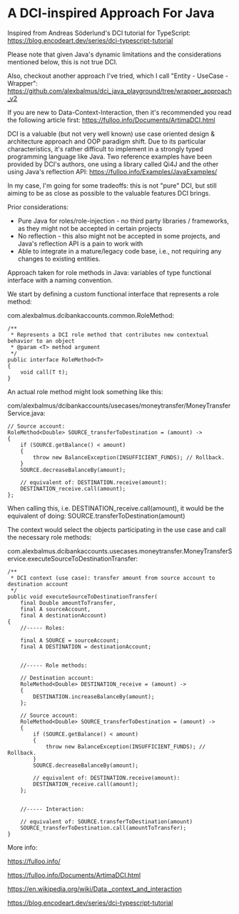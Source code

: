 # A DCI-inspired Approach For Java

Inspired from Andreas Söderlund's DCI tutorial for TypeScript: https://blog.encodeart.dev/series/dci-typescript-tutorial

Please note that given Java's dynamic limitations and the considerations mentioned below, this is not true DCI.

Also, checkout another approach I've tried, which I call "Entity - UseCase - Wrapper": https://github.com/alexbalmus/dci_java_playground/tree/wrapper_approach_v2

If you are new to Data-Context-Interaction, then it's recommended you read the following article first:
https://fulloo.info/Documents/ArtimaDCI.html

DCI is a valuable (but not very well known) use case oriented design & architecture approach 
and OOP paradigm shift. Due to its particular characteristics, it's rather difficult to implement in a strongly typed 
programming language like Java. Two reference examples have been provided by DCI's authors, one using a library called 
Qi4J and the other using Java's reflection API: https://fulloo.info/Examples/JavaExamples/ 

In my case, I'm going for some tradeoffs: this is not "pure" DCI, but still aiming to be as close as possible to 
the valuable features DCI brings.

Prior considerations:
- Pure Java for roles/role-injection - no third party libraries / frameworks, as they might not be accepted in certain projects
- No reflection - this also might not be accepted in some projects, and Java's reflection API is a pain to work with
- Able to integrate in a mature/legacy code base, i.e., not requiring any changes to existing entities.

Approach taken for role methods in Java: variables of type functional interface with a naming convention.

We start by defining a custom functional interface that represents a role method:

com.alexbalmus.dcibankaccounts.common.RoleMethod:

    /**
     * Represents a DCI role method that contributes new contextual behavior to an object
     * @param <T> method argument
     */
    public interface RoleMethod<T>
    {
        void call(T t);
    }

An actual role method might look something like this:

com/alexbalmus/dcibankaccounts/usecases/moneytransfer/MoneyTransferService.java:

    // Source account:
    RoleMethod<Double> SOURCE_transferToDestination = (amount) ->
    {
        if (SOURCE.getBalance() < amount)
        {
            throw new BalanceException(INSUFFICIENT_FUNDS); // Rollback.
        }
        SOURCE.decreaseBalanceBy(amount);

        // equivalent of: DESTINATION.receive(amount):
        DESTINATION_receive.call(amount);
    };

When calling this, i.e. DESTINATION_receive.call(amount), it would be the equivalent of doing: SOURCE.transferToDestination(amount)

The context would select the objects participating in the use case and call the necessary role methods:

com.alexbalmus.dcibankaccounts.usecases.moneytransfer.MoneyTransferService.executeSourceToDestinationTransfer:

    /**
     * DCI context (use case): transfer amount from source account to destination account
     */
    public void executeSourceToDestinationTransfer(
        final Double amountToTransfer,
        final A sourceAccount,
        final A destinationAccount)
    {
        //----- Roles:

        final A SOURCE = sourceAccount;
        final A DESTINATION = destinationAccount;


        //----- Role methods:

        // Destination account:
        RoleMethod<Double> DESTINATION_receive = (amount) ->
        {
            DESTINATION.increaseBalanceBy(amount);
        };

        // Source account:
        RoleMethod<Double> SOURCE_transferToDestination = (amount) ->
        {
            if (SOURCE.getBalance() < amount)
            {
                throw new BalanceException(INSUFFICIENT_FUNDS); // Rollback.
            }
            SOURCE.decreaseBalanceBy(amount);

            // equivalent of: DESTINATION.receive(amount):
            DESTINATION_receive.call(amount);
        };


        //----- Interaction:

        // equivalent of: SOURCE.transferToDestination(amount)
        SOURCE_transferToDestination.call(amountToTransfer);
    }


More info:

https://fulloo.info/ 

https://fulloo.info/Documents/ArtimaDCI.html

https://en.wikipedia.org/wiki/Data,_context_and_interaction

https://blog.encodeart.dev/series/dci-typescript-tutorial

